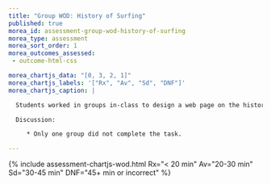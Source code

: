 ```yaml
---
title: "Group WOD: History of Surfing"
published: true
morea_id: assessment-group-wod-history-of-surfing
morea_type: assessment
morea_sort_order: 1
morea_outcomes_assessed:
 - outcome-html-css

morea_chartjs_data: "[0, 3, 2, 1]"
morea_chartjs_labels: '["Rx", "Av", "Sd", "DNF"]'
morea_chartjs_caption: |

  Students worked in groups in-class to design a web page on the history of surfing.

  Discussion:

     * Only one group did not complete the task. 

---
```


{%  include assessment-chartjs-wod.html Rx="< 20 min" Av="20-30 min" Sd="30-45 min" DNF="45+ min or incorrect"  %}


